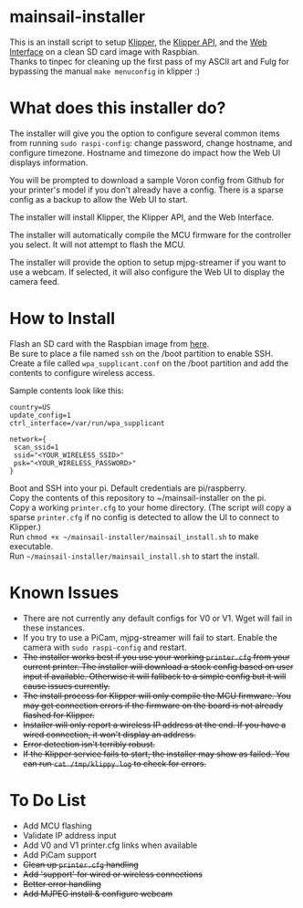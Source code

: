 # mainsail-installer
This is an install script to setup [Klipper](https://github.com/KevinOConnor/klipper), the [Klipper API](https://github.com/Arksine/klipper/tree/work-web_server-20200131), and the [Web Interface](https://github.com/meteyou/mainsail) on a clean SD card image with Raspbian.  
Thanks to tinpec for cleaning up the first pass of my ASCII art and Fulg for bypassing the manual `make menuconfig` in klipper :)

# What does this installer do?  
The installer will give you the option to configure several common items from running `sudo raspi-config`: change password, change hostname, and configure timezone. Hostname and timezone do impact how the Web UI displays information.

You will be prompted to download a sample Voron config from Github for your printer\'s model if you don\'t already have a config. There is a sparse config as a backup to allow the Web UI to start.  

The installer will install Klipper, the Klipper API, and the Web Interface.  

The installer will automatically compile the MCU firmware for the controller you select. It will not attempt to flash the MCU.  

The installer will provide the option to setup mjpg-streamer if you want to use a webcam. If selected, it will also configure the Web UI to display the camera feed.  

# How to Install
Flash an SD card with the Raspbian image from [here](https://www.raspberrypi.org/downloads/raspbian/).  
Be sure to place a file named `ssh` on the /boot partition to enable SSH.  
Create a file called `wpa_supplicant.conf` on the /boot partition and add the contents to configure wireless access.  

Sample contents look like this:  

    country=US
    update_config=1
    ctrl_interface=/var/run/wpa_supplicant

    network={
     scan_ssid=1
     ssid="<YOUR_WIRELESS_SSID>"
     psk="<YOUR_WIRELESS_PASSWORD>"
    }  

Boot and SSH into your pi. Default credentials are pi/raspberry.  
Copy the contents of this repository to ~/mainsail-installer on the pi.  
Copy a working `printer.cfg` to your home directory. (The script will copy a sparse `printer.cfg` if no config is detected to allow the UI to connect to Klipper.)  
Run `chmod +x ~/mainsail-installer/mainsail_install.sh` to make executable.  
Run `~/mainsail-installer/mainsail_install.sh` to start the install.  

# Known Issues
* There are not currently any default configs for V0 or V1. Wget will fail in these instances.
* If you try to use a PiCam, mjpg-streamer will fail to start. Enable the camera with `sudo raspi-config` and restart.  
* ~~The installer works best if you use your working `printer.cfg` from your current printer. The installer will download a stock config based on user input if available. Otherwise it will fallback to a simple config but it will cause issues currently.~~  
* ~~The install process for Klipper will only compile the MCU firmware. You may get connection errors if the firmware on the board is not already flashed for Klipper.~~  
* ~~Installer will only report a wireless IP address at the end. If you have a wired connection, it won\'t display an address.~~  
* ~~Error detection isn\'t terribly robust.~~  
* ~~If the Klipper service fails to start, the installer may show as failed. You can run `cat /tmp/klippy.log` to check for errors.~~

# To Do List
* Add MCU flashing  
* Validate IP address input  
* Add V0 and V1 printer.cfg links when available
* Add PiCam support
* ~~Clean up `printer.cfg` handling~~  
* ~~Add 'support' for wired or wireless connections~~  
* ~~Better error handling~~  
* ~~Add MJPEG install & configure webcam~~  
